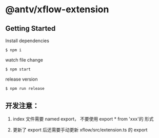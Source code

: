 # @antv/xflow-extension

## Getting Started

Install dependencies

```bash
$ npm i
```

watch file change

```bash
$ npm start
```

release version

```bash
$ npm run release
```

## 开发注意：

1. index 文件需要 named export， 不要使用 export \* from 'xxx'的 形式

2. 更新了 export 后还需要手动更新 xflow/src/extension.ts 的 export
